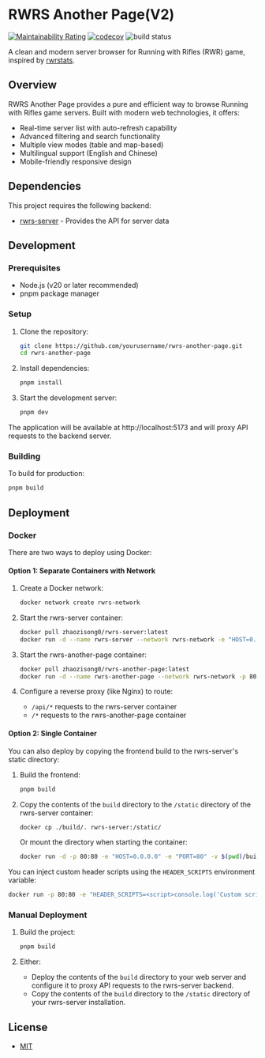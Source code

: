 # RWRS Another Page(V2)

[![Maintainability Rating](https://sonarcloud.io/api/project_badges/measure?project=Kreedzt_rwrs-another-page-v2&metric=sqale_rating)](https://sonarcloud.io/summary/new_code?id=Kreedzt_rwrs-another-page-v2)
[![codecov](https://codecov.io/gh/Kreedzt/rwrs-another-page-v2/branch/master/graph/badge.svg?token=MWGXZH7GO9)](https://codecov.io/gh/Kreedzt/rwrs-another-page-v2)
![build status](https://github.com/Kreedzt/rwrs-another-page-v2/actions/workflows/ci.yml/badge.svg?branch=master)

A clean and modern server browser for Running with Rifles (RWR) game, inspired by [rwrstats](https://rwrstats.com/).

## Overview

RWRS Another Page provides a pure and efficient way to browse Running with Rifles game servers. Built with modern web technologies, it offers:

- Real-time server list with auto-refresh capability
- Advanced filtering and search functionality
- Multiple view modes (table and map-based)
- Multilingual support (English and Chinese)
- Mobile-friendly responsive design

## Dependencies

This project requires the following backend:
- [rwrs-server](https://github.com/Kreedzt/rwrs-server) - Provides the API for server data

## Development

### Prerequisites

- Node.js (v20 or later recommended)
- pnpm package manager

### Setup

1. Clone the repository:
   ```bash
   git clone https://github.com/yourusername/rwrs-another-page.git
   cd rwrs-another-page
   ```

2. Install dependencies:
   ```bash
   pnpm install
   ```

3. Start the development server:
   ```bash
   pnpm dev
   ```

The application will be available at http://localhost:5173 and will proxy API requests to the backend server.

### Building

To build for production:

```bash
pnpm build
```

## Deployment

### Docker

There are two ways to deploy using Docker:

#### Option 1: Separate Containers with Network

1. Create a Docker network:
   ```bash
   docker network create rwrs-network
   ```

2. Start the rwrs-server container:
   ```bash
   docker pull zhaozisong0/rwrs-server:latest
   docker run -d --name rwrs-server --network rwrs-network -e "HOST=0.0.0.0" -e "PORT=80" zhaozisong0/rwrs-server:latest
   ```

3. Start the rwrs-another-page container:
   ```bash
   docker pull zhaozisong0/rwrs-another-page:latest
   docker run -d --name rwrs-another-page --network rwrs-network -p 80:80 zhaozisong0/rwrs-another-page:latest
   ```

4. Configure a reverse proxy (like Nginx) to route:
   - `/api/*` requests to the rwrs-server container
   - `/*` requests to the rwrs-another-page container

#### Option 2: Single Container

You can also deploy by copying the frontend build to the rwrs-server's static directory:

1. Build the frontend:
   ```bash
   pnpm build
   ```

2. Copy the contents of the `build` directory to the `/static` directory of the rwrs-server container:
   ```bash
   docker cp ./build/. rwrs-server:/static/
   ```

   Or mount the directory when starting the container:
   ```bash
   docker run -d -p 80:80 -e "HOST=0.0.0.0" -e "PORT=80" -v $(pwd)/build:/static zhaozisong0/rwrs-server:latest
   ```

You can inject custom header scripts using the `HEADER_SCRIPTS` environment variable:

```bash
docker run -p 80:80 -e "HEADER_SCRIPTS=<script>console.log('Custom script');</script>" zhaozisong0/rwrs-another-page:latest
```

### Manual Deployment

1. Build the project:
   ```bash
   pnpm build
   ```

2. Either:
   - Deploy the contents of the `build` directory to your web server and configure it to proxy API requests to the rwrs-server backend.
   - Copy the contents of the `build` directory to the `/static` directory of your rwrs-server installation.

## License

- [MIT](LICENSE)
